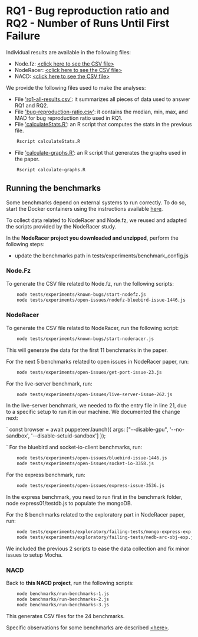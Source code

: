 # RQ1 - Bug reproduction ratio and RQ2 - Number of Runs Until First Failure

Individual results are available in the following files:
- Node.fz: [\<click here to see the CSV file\>](nodefz-results.csv)
- NodeRacer: [\<click here to see the CSV file\>](noderacer-results.csv)
- NACD: [\<click here to see the CSV file\>](nacd-results.csv) 

We provide the following files used to make the analyses:
- File ['rq1-all-results.csv'](rq1-all-results.csv): it summarizes all pieces of data used to answer RQ1 and RQ2. 
- File ['bug-reproduction-ratio.csv'](bug-reproduction-ratio.csv): it contains the median, min, max, and MAD for bug reproduction ratio used in RQ1. 
- File ['calculateStats.R'](calculateStats.R): an R script that computes the stats in the previous file. 
```bash
    Rscript calculateStats.R
```
- File ['calculate-graphs.R'](calculate-graphs.R): an R script that generates the graphs used in the paper. 
```bash
    Rscript calculate-graphs.R
``` 

## Running the benchmarks

Some benchmarks depend on external systems to run correctly. To do so, start the Docker containers using the instructions available [here](../docker/README.md).

To collect data related to NodeRacer and Node.fz, we reused and adapted the scripts provided by the NodeRacer study. 

In the **NodeRacer project you downloaded and unzipped**, perform the following steps:

- update the benchmarks path in tests/experiments/benchmark_config.js

### Node.Fz
To generate the CSV file related to Node.fz, run the following scripts:

```bash
    node tests/experiments/known-bugs/start-nodefz.js
    node tests/experiments/open-issues/nodefz-bluebird-issue-1446.js
```

### NodeRacer

To generate the CSV file related to NodeRacer, run the following script:
```bash
    node tests/experiments/known-bugs/start-noderacer.js
```

This will generate the data for the first 11 benchmarks in the paper. 

For the next 5 benchmarks related to open issues in NodeRacer paper, run:

```bash
    node tests/experiments/open-issues/get-port-issue-23.js
```

For the live-server benchmark, run: 
```bash
    node tests/experiments/open-issues/live-server-issue-262.js
```

In the live-server benchmark, we needed to fix the entry file in line 21, due to a specific setup to run it in our machine. We documented the change next:

`
const browser = await puppeteer.launch({
        args: ["--disable-gpu", '--no-sandbox',  '--disable-setuid-sandbox']
});

`
For the bluebird and socket-io-client benchmarks, run:
```bash
    node tests/experiments/open-issues/bluebird-issue-1446.js
    node tests/experiments/open-issues/socket-io-3358.js
```

For the express benchmark, run: 
```bash
    node tests/experiments/open-issues/express-issue-3536.js
```

In the express benchmark, you need to run first in the benchmark folder, node express01/testdb.js to populate the mongoDB. 
 

For the 8 benchmarks related to the exploratory part in NodeRacer paper, run:
```bash
    node tests/experiments/exploratory/failing-tests/mongo-express-exp.js
    node tests/experiments/exploratory/failing-tests/nedb-arc-obj-exp.js
```

We included the previous 2 scripts to ease the data collection and fix minor issues to setup Mocha. 


### NACD

Back to **this NACD project**, run the following scripts: 
```bash
    node benchmarks/run-benchmarks-1.js
    node benchmarks/run-benchmarks-2.js
    node benchmarks/run-benchmarks-3.js 
```

This generates CSV files for the 24 benchmarks. 

Specific observations for some benchmarks are described [\<here\>](Benchs-README.md). 